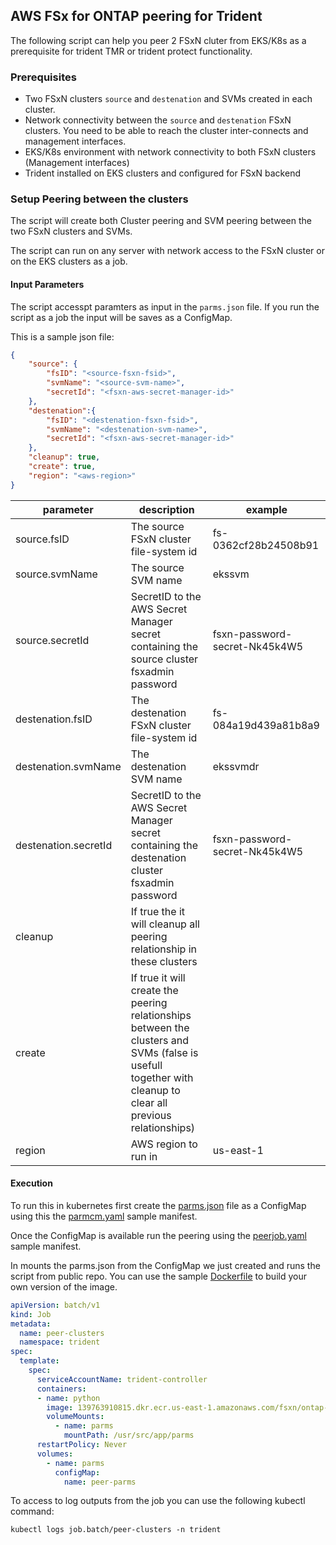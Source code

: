 ## AWS FSx for ONTAP peering for Trident
The following script can help you peer 2 FSxN cluter from EKS/K8s as a prerequisite for trident TMR or trident protect functionality. 

### Prerequisites
- Two FSxN clusters `source` and `destenation` and SVMs created in each cluster.
- Network connectivity between the `source` and `destenation` FSxN clusters. You need to be able to reach the cluster inter-connects and management interfaces. 
- EKS/K8s environment with network connectivity to both FSxN clusters (Management interfaces)
- Trident installed on EKS clusters and configured for FSxN backend


### Setup Peering between the clusters
The script will create both Cluster peering and SVM peering between the two FSxN clusters and SVMs. 

The script can run on any server with network access to the FSxN cluster or on the EKS clusters as a job. 

#### Input Parameters
The script accesspt paramters as input in the `parms.json` file. If you run the script as a job the input will be saves as a ConfigMap. 

This is a sample json file:
```json
{
    "source": {
        "fsID": "<source-fsxn-fsid>",
        "svmName": "<source-svm-name>",
        "secretId": "<fsxn-aws-secret-manager-id>"
    }, 
    "destenation":{
        "fsID": "<destenation-fsxn-fsid>",
        "svmName": "<destenation-svm-name>",
        "secretId": "<fsxn-aws-secret-manager-id>"
    },
    "cleanup": true,
    "create": true,
    "region": "<aws-region>"
}
```

|parameter|description|example|
|---|---|---|
| source.fsID | The source FSxN cluster file-system id | fs-0362cf28b24508b91 |
| source.svmName | The source SVM name | ekssvm |
| source.secretId | SecretID to the AWS Secret Manager secret containing the source cluster fsxadmin password| fsxn-password-secret-Nk45k4W5
| destenation.fsID | The destenation FSxN cluster file-system id | fs-084a19d439a81b8a9 |
| destenation.svmName | The destenation SVM name | ekssvmdr |
| destenation.secretId | SecretID to the AWS Secret Manager secret containing the destenation cluster fsxadmin password| fsxn-password-secret-Nk45k4W5
| cleanup | If true the it will cleanup all peering relationship in these clusters | |
| create | If true it will create the peering relationships between the clusters and SVMs (false is usefull together with cleanup to clear all previous relationships) |
| region | AWS region to run in | us-east-1 |

#### Execution 
To run this in kubernetes first create the [parms.json](parms.json) file as a ConfigMap using this the [parmcm.yaml](parmcm.yaml) sample manifest. 

Once the ConfigMap is available run the peering using the [peerjob.yaml](peerjob.yaml) sample manifest. 

In mounts the parms.json from the ConfigMap we just created and runs the script from public repo. You can use the sample [Dockerfile](Dockerfile) to build your own version of the image. 

```yaml
apiVersion: batch/v1
kind: Job
metadata:
  name: peer-clusters
  namespace: trident
spec:
  template:
    spec:
      serviceAccountName: trident-controller
      containers:
      - name: python
        image: 139763910815.dkr.ecr.us-east-1.amazonaws.com/fsxn/ontap-peer:latest
        volumeMounts:
          - name: parms
            mountPath: /usr/src/app/parms
      restartPolicy: Never
      volumes:
        - name: parms
          configMap:
            name: peer-parms

```
To access to log outputs from the job you can use the following kubectl command:
```shell
kubectl logs job.batch/peer-clusters -n trident
```